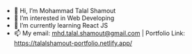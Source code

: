 - 👋 Hi, I’m Mohammad Talal Shamout
- 👀 I’m interested in Web Developing
- 🌱 I’m currently learning React JS
- 📫 My email: mhd.talal.shamout@gmail.com | Portfolio Link: https://talalshamout-portfolio.netlify.app/

